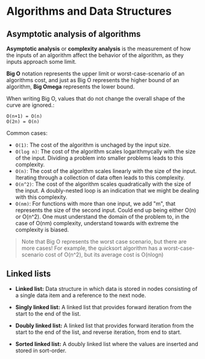 # Algorithms and Data Structures

## Asymptotic analysis of algorithms

**Asymptotic analysis** or **complexity analysis** is the measurement of how the inputs of an algorithm affect the behavior of the algorithm, as they inputs approach some limit.

**Big O** notation represents the upper limit or worst-case-scenario of an algorithms cost, and just as Big O represents the higher bound of an algorithm, **Big Omega** represents the lower bound.

When writing Big O, values that do not change the overall shape of the curve are ignored.:

```
O(n+1) = O(n)
O(2n) = O(n)
```

Common cases:

* `O(1)`: The cost of the algorithm is unchaged by the input size.
* `O(log n)`: The cost of the algorithm scales logarithmycally with the size of the input. Dividing a problem into smaller problems leads to this complexity.
* `O(n)`: The cost of the algorithm scales linearly with the size of the input. Iterating through a collection of data often leads to this complexity.
* `O(n^2)`: The cost of the algorithm scales quadratically with the size of the input. A doubly-nested loop is an indication that we might be dealing with this complexity.
* `O(nm)`: For functions with more than one input, we add "m", that represents the size of the second input. Could end up being either O(n) or O(n^2). One must understand the domain of the problem to, in the case of O(nm) complexity, understand towards with extreme the complexity is biased.

> Note that Big O represents the worst case scenario, but there are more cases!
> For example, the quicksort algorithm has a worst-case-scenario cost of O(n^2), but its average cost is O(nlogn)

## Linked lists

* **Linked list:** Data structure in which data is stored in nodes consisting of a single data item and a reference to the next node.

* **Singly linked list:** A linked list that provides forward iteration from the start to the end of the list.
* **Doubly linked list:** A linked list that provides forward iteration from the start to the end of the list, and reverse iteration, from end to start.

* **Sorted linked list:** A doubly linked list where the values are inserted and stored in sort-order.
